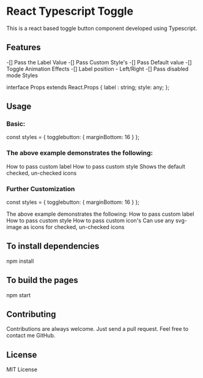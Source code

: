 # React Typescript Toggle
This is a react based toggle button component developed using Typescript.

## Features
-[] Pass the Label Value
-[] Pass Custom Style's
-[] Pass Default value
-[] Toggle Animation Effects
-[] Label position - Left/Right
-[] Pass disabled mode Styles

interface Props extends React.Props<Toggle> {
    label : string;
    style: any;
};

## Usage
### Basic:
const styles = {
  togglebutton: {
    marginBottom: 16
  }
};
<Toggle label="Simple" style={styles.togglebutton}/>

### The above example demonstrates the following:
How to pass custom label
How to pass custom style
Shows the default checked, un-checked icons

### Further Customization
const styles = {
  togglebutton: {
    marginBottom: 16
  }
};
<Toggle label="Custom icon" style={styles.togglebutton} uncheckedIcon={} checkedIcon={} />

The above example demonstrates the following:
How to pass custom label
How to pass custom style
How to pass custom icon's
Can use any svg-image as icons for checked, un-checked icons

## To install dependencies
npm install

## To build the pages
npm start

## Contributing
Contributions are always welcome. Just send a pull request. Feel free to contact me GitHub.

## License
MIT License
